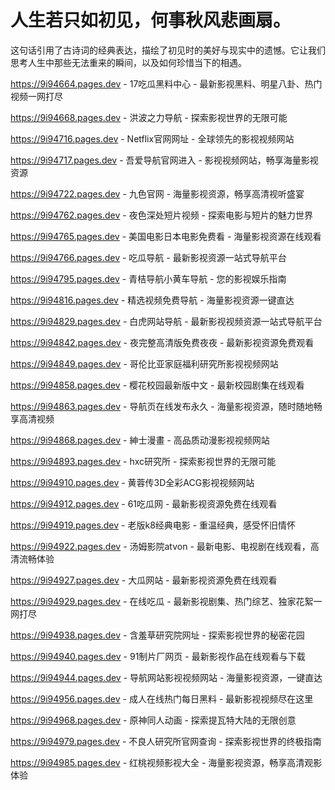 # 人生若只如初见，何事秋风悲画扇。
这句话引用了古诗词的经典表达，描绘了初见时的美好与现实中的遗憾。它让我们思考人生中那些无法重来的瞬间，以及如何珍惜当下的相遇。

https://9i94664.pages.dev - 17吃瓜黑料中心 - 最新影视黑料、明星八卦、热门视频一网打尽

https://9i94668.pages.dev - 洪波之力导航 - 探索影视世界的无限可能

https://9i94716.pages.dev - Netflix官网网址 - 全球领先的影视视频网站

https://9i94717.pages.dev - 吾爱导航官网进入 - 影视视频网站，畅享海量影视资源

https://9i94722.pages.dev - 九色官网 - 海量影视资源，畅享高清视听盛宴

https://9i94762.pages.dev - 夜色深处短片视频 - 探索电影与短片的魅力世界

https://9i94765.pages.dev - 美国电影日本电影免费看 - 海量影视资源在线观看

https://9i94766.pages.dev - 吃瓜导航 - 最新影视资源一站式导航平台

https://9i94795.pages.dev - 青桔导航小黄车导航 - 您的影视娱乐指南

https://9i94816.pages.dev - 精选视频免费导航 - 海量影视资源一键直达

https://9i94829.pages.dev - 白虎网站导航 - 最新影视视频资源一站式导航平台

https://9i94842.pages.dev - 夜完整高清版免费夜夜 - 最新影视资源免费观看

https://9i94849.pages.dev - 哥伦比亚家庭福利研究所影视视频网站

https://9i94858.pages.dev - 樱花校园最新版中文 - 最新校园剧集在线观看

https://9i94863.pages.dev - 导航页在线发布永久 - 海量影视资源，随时随地畅享高清视频

https://9i94868.pages.dev - 紳士漫畫 - 高品质动漫影视视频网站

https://9i94893.pages.dev - hxc研究所 - 探索影视世界的无限可能

https://9i94910.pages.dev - 黄蓉传3D全彩ACG影视视频网站

https://9i94912.pages.dev - 61吃瓜网 - 最新影视资源免费在线观看

https://9i94919.pages.dev - 老版k8经典电影 - 重温经典，感受怀旧情怀

https://9i94922.pages.dev - 汤姆影院atvon - 最新电影、电视剧在线观看，高清流畅体验

https://9i94927.pages.dev - 大瓜网站 - 最新影视资源免费在线观看

https://9i94929.pages.dev - 在线吃瓜 - 最新影视剧集、热门综艺、独家花絮一网打尽

https://9i94938.pages.dev - 含羞草研究院网址 - 探索影视世界的秘密花园

https://9i94940.pages.dev - 91制片厂网页 - 最新影视作品在线观看与下载

https://9i94944.pages.dev - 导航网站影视视频网站 - 海量影视资源，一键直达

https://9i94956.pages.dev - 成人在线热门每日黑料 - 最新影视视频尽在这里

https://9i94968.pages.dev - 原神同人动画 - 探索提瓦特大陆的无限创意

https://9i94979.pages.dev - 不良人研究所官网查询 - 探索影视世界的终极指南

https://9i94985.pages.dev - 红桃视频影视大全 - 海量影视资源，畅享高清观影体验
